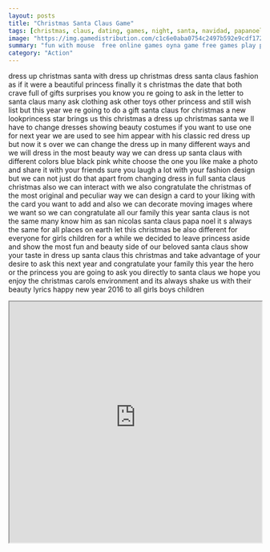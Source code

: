 ```yaml
---
layout: posts
title: "Christmas Santa Claus Game"
tags: [christmas, claus, dating, games, night, santa, navidad, papanoel, papa, noel, free, online, games, oyna, game, free, games, play, play, games]
image: "https://img.gamedistribution.com/c1c6e0aba0754c2497b592e9cdf172c1.jpg"
summary: "fun with mouse  free online games oyna game free games play play games"
category: "Action"
---
```


dress up christmas santa with dress up christmas dress santa claus fashion as if it were a beautiful princess finally it s christmas the date that both crave full of gifts surprises you know you re going to ask in the letter to santa claus many ask clothing ask other toys other princess and still wish list but this year we re going to do a gift santa claus for christmas a new lookprincess star brings us this christmas a dress up christmas santa we ll have to change dresses showing beauty costumes if you want to use one for next year we are used to see him appear with his classic red dress up but now it s over we can change the dress up in many different ways and we will dress in the most beauty way we can dress up santa claus with different colors blue black pink white choose the one you like make a photo and share it with your friends sure you laugh a lot with your fashion design but we can not just do that apart from changing dress in full santa claus christmas also we can interact with we also congratulate the christmas of the most original and peculiar way we can design a card to your liking with the card you want to add and also we can decorate moving images where we want so we can congratulate all our family this year santa claus is not the same many know him as san nicolas santa claus papa noel it s always the same for all places on earth let this christmas be also different for everyone for girls children for a while we decided to leave princess aside and show the most fun and beauty side of our beloved santa claus show your taste in dress up santa claus this christmas and take advantage of your desire to ask this next year and congratulate your family this year the hero or the princess you are going to ask you directly to santa claus we hope you enjoy the christmas carols environment and its always shake us with their beauty lyrics happy new year 2016 to all girls boys children

<iframe width="100%" height="480px;" src="https://html5.gamedistribution.com/c1c6e0aba0754c2497b592e9cdf172c1/"></iframe>